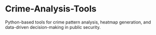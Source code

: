 # Crime-Analysis-Tools
Python-based tools for crime pattern analysis, heatmap generation, and data-driven decision-making in public security.
